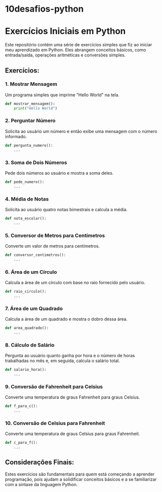 # 10desafios-python
# Exercícios Iniciais em Python

Este repositório contém uma série de exercícios simples que fiz ao iniciar meu aprendizado em Python. Eles abrangem conceitos básicos, como entrada/saída, operações aritméticas e conversões simples.

## Exercícios:

### 1. Mostrar Mensagem
Um programa simples que imprime "Hello World" na tela.
```python
def mostrar_mensagem():
    print("Hello World")
````

### 2. Perguntar Número
Solicita ao usuário um número e então exibe uma mensagem com o número informado.
```python
def pergunta_numero():
    ...
```

### 3. Soma de Dois Números
Pede dois números ao usuário e mostra a soma deles.
```python
def pede_numero():
    ...
```

### 4. Média de Notas
Solicita ao usuário quatro notas bimestrais e calcula a média.
```python
def nota_escolar():
    ...
```

### 5. Conversor de Metros para Centímetros
Converte um valor de metros para centímetros.
```python
def conversor_centimetros():
    ...
```

### 6. Área de um Círculo
Calcula a área de um círculo com base no raio fornecido pelo usuário.
```python
def raio_circulo():
    ...
```

### 7. Área de um Quadrado
Calcula a área de um quadrado e mostra o dobro dessa área.
```python
def area_quadrado():
    ...
```

### 8. Cálculo de Salário
Pergunta ao usuário quanto ganha por hora e o número de horas trabalhadas no mês e, em seguida, calcula o salário total.
```python
def salario_hora():
    ...
```

### 9. Conversão de Fahrenheit para Celsius
Converte uma temperatura de graus Fahrenheit para graus Celsius.
```python
def f_para_c():
    ...
```

### 10. Conversão de Celsius para Fahrenheit
Converte uma temperatura de graus Celsius para graus Fahrenheit.
```python
def c_para_f():
    ...
```

## Considerações Finais:
Estes exercícios são fundamentais para quem está começando a aprender programação, pois ajudam a solidificar conceitos básicos e a se familiarizar com a sintaxe da linguagem Python.




